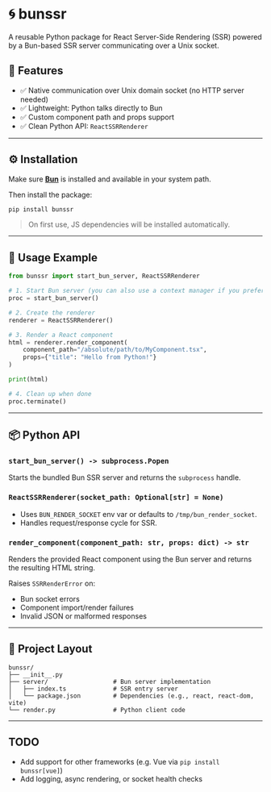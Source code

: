 # 🌀 bunssr

A reusable Python package for React Server-Side Rendering (SSR) powered by a Bun-based SSR server communicating over a Unix socket.

## 🚀 Features

- ✅ Native communication over Unix domain socket (no HTTP server needed)
- ✅ Lightweight: Python talks directly to Bun
- ✅ Custom component path and props support
- ✅ Clean Python API: `ReactSSRRenderer`

---

## ⚙️ Installation

Make sure [**Bun**](https://bun.sh/) is installed and available in your system path.

Then install the package:

```bash
pip install bunssr
```

> On first use, JS dependencies will be installed automatically.

---

## 🧠 Usage Example

```python
from bunssr import start_bun_server, ReactSSRRenderer

# 1. Start Bun server (you can also use a context manager if you prefer)
proc = start_bun_server()

# 2. Create the renderer
renderer = ReactSSRRenderer()

# 3. Render a React component
html = renderer.render_component(
    component_path="/absolute/path/to/MyComponent.tsx",
    props={"title": "Hello from Python!"}
)

print(html)

# 4. Clean up when done
proc.terminate()
```

---

## 📦 Python API

### `start_bun_server() -> subprocess.Popen`

Starts the bundled Bun SSR server and returns the `subprocess` handle.

### `ReactSSRRenderer(socket_path: Optional[str] = None)`

- Uses `BUN_RENDER_SOCKET` env var or defaults to `/tmp/bun_render_socket`.
- Handles request/response cycle for SSR.

### `render_component(component_path: str, props: dict) -> str`

Renders the provided React component using the Bun server and returns the resulting HTML string.

Raises `SSRRenderError` on:

- Bun socket errors
- Component import/render failures
- Invalid JSON or malformed responses

---

## 📁 Project Layout

```
bunssr/
├── __init__.py
├── server/                  # Bun server implementation
│   ├── index.ts             # SSR entry server
│   └── package.json         # Dependencies (e.g., react, react-dom, vite)
└── render.py                # Python client code
```

---

## TODO

- Add support for other frameworks (e.g. Vue via `pip install bunssr[vue]`)
- Add logging, async rendering, or socket health checks
